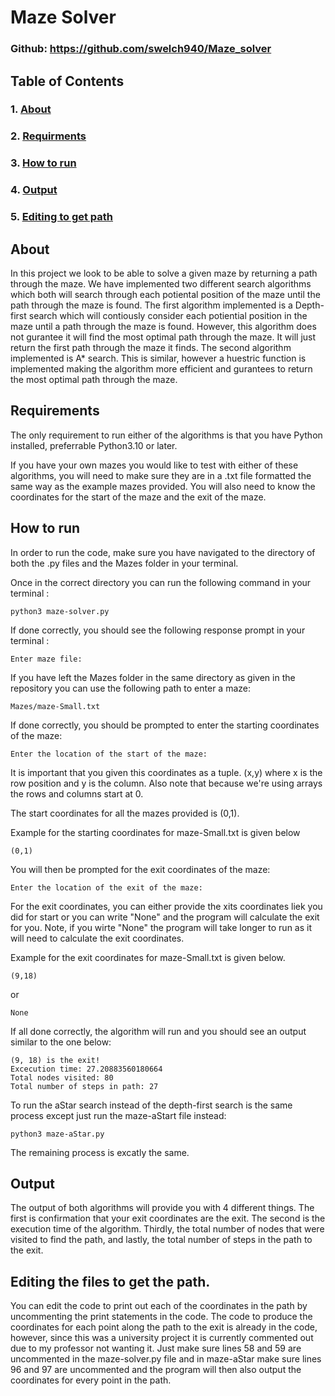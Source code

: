 # Maze Solver

### Github: https://github.com/swelch940/Maze_solver 


## Table of Contents

### 1. [About](#about)
### 2. [Requirments](#requirements)
### 3. [How to run](#Howtorun)
### 4. [Output](#output)
### 5. [Editing to get path](#EditingPath)



## About  <a name="about"></a>

In this project we look to be able to solve a given maze by returning a path through the maze. We have implemented two different search algorithms which both will search through each potiental position of the maze until the path through the maze is found. The first algorithm implemented is a Depth-first search which will contiously consider each potiential position in the maze until a path through the maze is found. However, this algorithm does not gurantee it will find the most optimal path through the maze. It will just return the first path through the maze it finds. The second algorithm implemented is A* search. This is similar, however a huestric function is implemented making the algorithm more efficient and gurantees to return the most optimal path through the maze.

## Requirements  <a name="requirements"></a>

The only requirement to run either of the algorithms is that you have Python installed, preferrable Python3.10 or later. 

If you have your own mazes you would like to test with either of these algorithms, you will need to make sure they are in a .txt file formatted the same way as the example mazes provided. You will also need to know the coordinates for the start of the maze and the exit of the maze. 

## How to run <a name="Howtorun"></a>

In order to run the code, make sure you have navigated to the directory of both the .py files and the Mazes folder in your terminal. 

Once in the correct directory you can run the following command in your terminal :

```console
python3 maze-solver.py
```
If done correctly, you should see the following response prompt in your terminal :

```console
Enter maze file:
```
If you have left the Mazes folder in the same directory as given in the repository you can use the following path to enter a maze:

```console
Mazes/maze-Small.txt
```

If done correctly, you should be prompted to enter the starting coordinates of the maze:

```console
Enter the location of the start of the maze: 
```
It is important that you given this coordinates as a tuple. (x,y) where x is the row position and y is the column. Also note that because we're using arrays the rows and columns start at 0. 

The start coordinates for all the mazes provided is (0,1).

Example for the starting coordinates for maze-Small.txt is given below 

```console
(0,1)
```
You will then be prompted for the exit coordinates of the maze:

```console
Enter the location of the exit of the maze:
```
For the exit coordinates, you can either provide the xits coordinates liek you did for start or you can write "None" and the program will calculate the exit for you. Note, if you wirte "None" the program will take longer to run as it will need to calculate the exit coordinates. 

Example for the exit coordinates for maze-Small.txt is given below.

```console
(9,18)
```

or 

```console
None
```


If all done correctly, the algorithm will run and you should see an output similar to the one below:

```console
(9, 18) is the exit!
Excecution time: 27.20883560180664
Total nodes visited: 80
Total number of steps in path: 27
```

To run the aStar search instead of the depth-first search is the same process except just run the maze-aStart file instead:

```console
python3 maze-aStar.py
```

The remaining process is excatly the same.


## Output <a name="output"></a>

The output of both algorithms will provide you with 4 different things. The first is confirmation that your exit coordinates are the exit. The second is the execution time of the algorithm. Thirdly, the total number of nodes that were visited to find the path, and lastly, the total number of steps in the path to the exit. 


## Editing the files to get the path. <a name="EditingPath"></a>

You can edit the code to print out each of the coordinates in the path by uncommenting the print statements in the code. The code to produce the coordinates for each point along the path to the exit is already in the code, however, since this was a university project it is currently commented out due to my professor not wanting it. Just make sure lines 58 and 59 are uncommented in the maze-solver.py file and in maze-aStar make sure lines 96 and 97 are uncommented and the program will then also output the coordinates for every point in the path.
